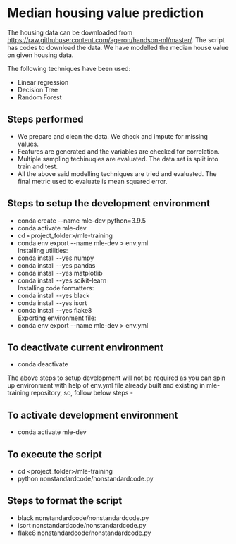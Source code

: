 # Median housing value prediction

The housing data can be downloaded from https://raw.githubusercontent.com/ageron/handson-ml/master/. The script has codes to download the data. We have modelled the median house value on given housing data.

The following techniques have been used:

 - Linear regression
 - Decision Tree
 - Random Forest

## Steps performed
 - We prepare and clean the data. We check and impute for missing values.
 - Features are generated and the variables are checked for correlation.
 - Multiple sampling techinuqies are evaluated. The data set is split into train and test.
 - All the above said modelling techniques are tried and evaluated. The final metric used to evaluate is mean squared error.

## Steps to setup the development environment
 - conda create --name mle-dev python=3.9.5
 - conda activate mle-dev
 - cd <project_folder>/mle-training
 - conda env export --name mle-dev > env.yml \
Installing utilities:
 - conda install --yes numpy
 - conda install --yes pandas
 - conda install --yes matplotlib
 - conda install --yes scikit-learn \
Installing code formatters:
 - conda install --yes black
 - conda install --yes isort
 - conda install --yes flake8 \
Exporting environment file:
 - conda env export --name mle-dev > env.yml
## To deactivate current environment
 - conda deactivate

The above steps to setup development will not be required as you can spin up environment with help of env.yml file already built and existing in mle-training repository, so, follow below steps -

## To activate development environment
 - conda activate mle-dev
## To execute the script
 - cd <project_folder>/mle-training
 - python nonstandardcode/nonstandardcode.py

## Steps to format the script
 - black nonstandardcode/nonstandardcode.py
 - isort nonstandardcode/nonstandardcode.py
 - flake8 nonstandardcode/nonstandardcode.py